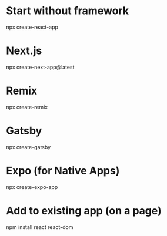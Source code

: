 # Start without framework
npx create-react-app <app-name>

# Next.js
npx create-next-app@latest <app-name>

# Remix
npx create-remix <app-name>

# Gatsby
npx create-gatsby <app-name>

# Expo (for Native Apps)
npx create-expo-app <app-name>

# Add to existing app (on a page)
npm install react react-dom